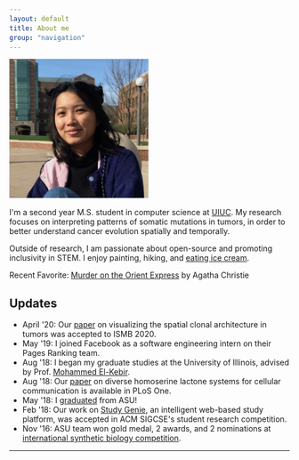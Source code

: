 ```yaml
---
layout: default
title: About me
group: "navigation"
---
```


<!-- <h1 class="owner-name">{{ site.owner.name}} </h1>
![user-avatar]({{ site.owner.avatar }})

{{site.about}} -->

<img class="portrait" src="portrait_2019.jpeg" width="250px">

I'm a second year M.S. student in computer science at [UIUC](https://cs.illinois.edu/). My research focuses on interpreting patterns of somatic mutations in tumors, in order to better understand cancer evolution spatially and temporally. 

Outside of research, I am passionate about open-source and promoting inclusivity in STEM. I enjoy painting, hiking, and [eating ice cream](https://www.instagram.com/kiky.cones/). 

<i class="fa fa-book"></i> Recent Favorite: [Murder on the Orient Express](https://www.goodreads.com/review/list/11107091?shelf=currently-reading) by Agatha Christie

## Updates 
* April '20: Our [paper](https://doi.org/10.1093/bioinformatics/btaa471) on visualizing the spatial clonal architecture in tumors was accepted to ISMB 2020. 
* May '19: I joined Facebook as a software engineering intern on their Pages Ranking team.
* Aug '18: I began my graduate studies at the University of Illinois, advised by Prof. [Mohammed El-Kebir](http://www.el-kebir.net/).
* Aug '18: Our [paper](https://journals.plos.org/plosone/article?id=10.1371/journal.pone.0202294) on diverse homoserine lactone systems for cellular communication is available in PLoS One.
* May '18: I [graduated](https://fullcircle.asu.edu/fulton-schools/meet-the-fulton-schools-outstanding-graduates-of-spring-2018/#et_pb_row_13) from ASU! 
* Feb '18: Our work on [Study Genie](https://dl.acm.org/citation.cfm?id=3162340), an intelligent web-based study platform, was accepted in ACM SIGCSE's student research competition.  
* Nov '16: ASU team won gold medal, 2 awards, and 2 nominations at [international synthetic biology competition](https://asunow.asu.edu/20161206-asu-puts-impressive-performance-igem).


<hr> 
